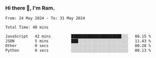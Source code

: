 ### Hi there 👋, I'm Ram.

<!--START_SECTION:waka-->

```txt
From: 24 May 2024 - To: 31 May 2024

Total Time: 48 mins

JavaScript   42 mins         ██████████████████████░░░   88.15 %
JSON         5 mins          ███░░░░░░░░░░░░░░░░░░░░░░   11.43 %
Other        0 secs          ░░░░░░░░░░░░░░░░░░░░░░░░░   00.28 %
Python       0 secs          ░░░░░░░░░░░░░░░░░░░░░░░░░   00.13 %
```

<!--END_SECTION:waka-->

